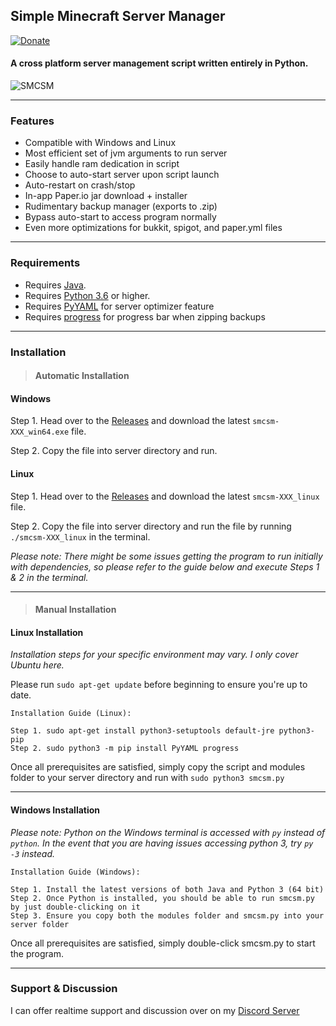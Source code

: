 ## Simple Minecraft Server Manager

[![Donate](https://img.shields.io/badge/Donate-Coffee-green?style=for-the-badge&logo=buy-me-a-coffee)](https://www.buymeacoffee.com/doomlad)

#### A cross platform server management script written entirely in Python.

![SMCSM](https://cdn.discordapp.com/attachments/584258352859709450/733456193372291133/6284fbc66f7d7602d8ce15dd5819c9d7.png)
 
---

### Features
* Compatible with Windows and Linux
* Most efficient set of jvm arguments to run server
* Easily handle ram dedication in script
* Choose to auto-start server upon script launch
* Auto-restart on crash/stop
* In-app Paper.io jar download + installer
* Rudimentary backup manager (exports to .zip)
* Bypass auto-start to access program normally
* Even more optimizations for bukkit, spigot, and paper.yml files
 
---
 
### Requirements
* Requires [Java](https://www.java.com/en/download/).
* Requires [Python 3.6](https://www.python.org/downloads/) or higher.
* Requires [PyYAML](https://pypi.org/project/PyYAML/) for server optimizer feature
* Requires [progress](https://pypi.org/project/progress/) for progress bar when zipping backups
 
---
### Installation

> #### Automatic Installation

#### Windows
Step 1. Head over to the [Releases](https://github.com/Doomlad/SMCSM/releases) and download the latest `smcsm-XXX_win64.exe` file.

Step 2. Copy the file into server directory and run.

#### Linux
Step 1. Head over to the [Releases](https://github.com/Doomlad/SMCSM/releases) and download the latest `smcsm-XXX_linux` file.

Step 2. Copy the file into server directory and run the file by running `./smcsm-XXX_linux` in the terminal.

*Please note: There might be some issues getting the program to run initially with dependencies, so please refer to the guide below and execute Steps 1 & 2 in the terminal.*

---

> #### Manual Installation

#### Linux Installation
*Installation steps for your specific environment may vary. I only cover Ubuntu here.*

Please run `sudo apt-get update` before beginning to ensure you're up to date.

    Installation Guide (Linux):
    
    Step 1. sudo apt-get install python3-setuptools default-jre python3-pip
    Step 2. sudo python3 -m pip install PyYAML progress
  
Once all prerequisites are satisfied, simply copy the script and modules folder to your server directory and 
run with `sudo python3 smcsm.py`
 
---

#### Windows Installation

*Please note: Python on the Windows terminal is accessed with `py` instead of `python`. In the event that*
*you are having issues accessing python 3, try `py -3` instead.*

    Installation Guide (Windows):
    
    Step 1. Install the latest versions of both Java and Python 3 (64 bit)
    Step 2. Once Python is installed, you should be able to run smcsm.py by just double-clicking on it
    Step 3. Ensure you copy both the modules folder and smcsm.py into your server folder  

Once all prerequisites are satisfied, simply double-click smcsm.py to start the program.

---

### Support & Discussion
I can offer realtime support and discussion over on my [Discord Server](https://discord.gg/cuRC9pN)
